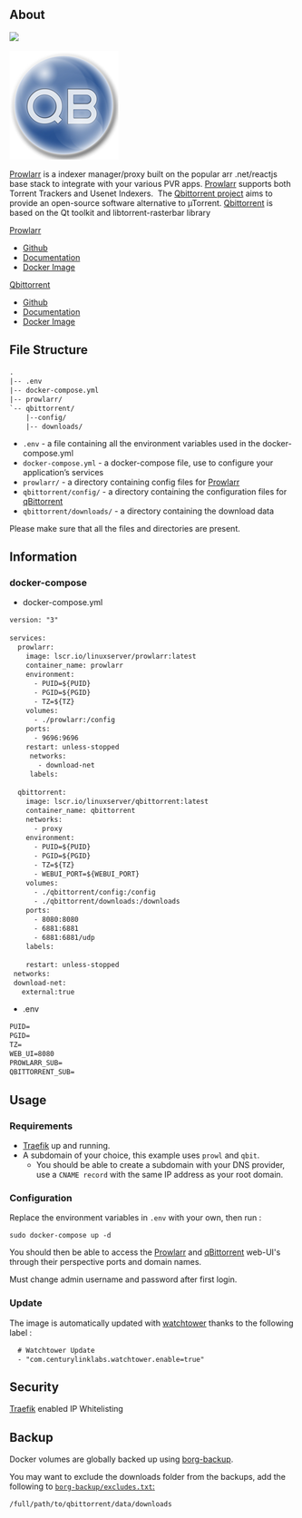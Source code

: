 About
-----

[![](api/images/9gF1P3FdUe98/prowlarr-banner.png)](https://github.com/Prowlarr/Prowlarr)

![](https://github.com/linuxserver/docker-templates/raw/master/linuxserver.io/img/qbittorrent-icon.png)

[Prowlarr](#root/sqnM2yrJ2429) is a indexer manager/proxy built on the popular arr .net/reactjs base stack to integrate with your various PVR apps. [Prowlarr](#root/sqnM2yrJ2429) supports both Torrent Trackers and Usenet Indexers.  The [Qbittorrent project](https://www.qbittorrent.org/) aims to provide an open-source software alternative to µTorrent. [Qbittorrent](#root/Ta5BTFNWjGyL) is based on the Qt toolkit and libtorrent-rasterbar library

[Prowlarr](#root/sqnM2yrJ2429)

*   [Github](https://github.com/Prowlarr/Prowlarr)
*   [Documentation](https://wiki.servarr.com/prowlarr)
*   [Docker Image](https://hub.docker.com/r/linuxserver/prowlarr)

[Qbittorrent](#root/Ta5BTFNWjGyL)

*   [Github](https://github.com/qbittorrent/qBittorrent)
*   [Documentation](https://github.com/qbittorrent/qBittorrent/wiki/)
*   [Docker Image](https://hub.docker.com/r/linuxserver/qbittorrent)

File Structure
--------------

```text-plain
.
|-- .env
|-- docker-compose.yml
|-- prowlarr/
`-- qbittorrent/
	|--config/
	|-- downloads/
```

*   `.env` - a file containing all the environment variables used in the docker-compose.yml
*   `docker-compose.yml` - a docker-compose file, use to configure your application’s services
*   `prowlarr/` - a directory containing config files for [Prowlarr](#root/sqnM2yrJ2429)
*   `qbittorrent/config/` - a directory containing the configuration files for [qBittorrent](#root/Ta5BTFNWjGyL)
*   `qbittorrent/downloads/` - a directory containing the download data

Please make sure that all the files and directories are present.

Information
-----------

### docker-compose

*   docker-compose.yml

```text-plain
version: "3"

services:
  prowlarr:
    image: lscr.io/linuxserver/prowlarr:latest
    container_name: prowlarr
    environment:
      - PUID=${PUID}
      - PGID=${PGID}
      - TZ=${TZ}
    volumes:
      - ./prowlarr:/config
    ports:
      - 9696:9696
    restart: unless-stopped
     networks:
       - download-net
     labels:
      
  qbittorrent:
    image: lscr.io/linuxserver/qbittorrent:latest
    container_name: qbittorrent
    networks:
      - proxy
    environment:
      - PUID=${PUID}
      - PGID=${PGID}
      - TZ=${TZ}
      - WEBUI_PORT=${WEBUI_PORT}
    volumes:
      - ./qbittorrent/config:/config
      - ./qbittorrent/downloads:/downloads
    ports:
      - 8080:8080
      - 6881:6881
      - 6881:6881/udp
    labels:

    restart: unless-stopped
 networks:
 download-net:
   external:true
```

*   .env

```text-plain
PUID=
PGID=
TZ=
WEB_UI=8080
PROWLARR_SUB=
QBITTORRENT_SUB=
```

Usage
-----

### Requirements

*   [Traefik](#root/7Zv8K6vdcLKg) up and running.
*   A subdomain of your choice, this example uses `prowl` and `qbit`.
    *   You should be able to create a subdomain with your DNS provider, use a `CNAME record` with the same IP address as your root domain.

### Configuration

Replace the environment variables in `.env` with your own, then run :

```text-plain
sudo docker-compose up -d
```

You should then be able to access the [Prowlarr](#root/sqnM2yrJ2429) and [qBittorrent](#root/Ta5BTFNWjGyL) web-UI's through their perspective ports and domain names. 

Must change admin username and password after first login.

### Update

The image is automatically updated with [watchtower](#root/erRihXn8XDdG) thanks to the following label :

```text-plain
  # Watchtower Update
  - "com.centurylinklabs.watchtower.enable=true"
```

Security
--------

[Traefik](#root/7Zv8K6vdcLKg) enabled IP Whitelisting

Backup
------

Docker volumes are globally backed up using [borg-backup](#root/Da55PSbiIxr1).

You may want to exclude the downloads folder from the backups, add the following to [`borg-backup/excludes.txt`:](#root/q9ZDiG1wZZnl)

```text-plain
/full/path/to/qbittorrent/data/downloads
```